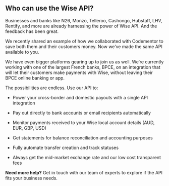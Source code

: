 ## Who can use the Wise API?  
Businesses and banks like N26, Monzo, Telleroo, Cashongo, Hubstaff, LHV, Rentify, and more are already harnessing the power of Wise API. And the feedback has been great.

We recently shared an example of how we collaborated with Codementor to save both them and their customers money. Now we’ve made the same API available to you.

We have even bigger platforms gearing up to join us as well. We’re currently working with one of the largest French banks, BPCE, on an integration that will let their customers make payments with Wise, without leaving their BPCE online banking or app.

The possibilities are endless. Use our API to:

  * Power your cross-border and domestic payouts with a single API integration

  * Pay out directly to bank accounts or email recipients automatically 

  * Monitor payments received to your Wise local account details (AUD, EUR, GBP, USD)

  * Get statements for balance reconciliation and accounting purposes

  * Fully automate transfer creation and track statuses

  * Always get the mid-market exchange rate and our low cost transparent fees




 **Need more help?** Get in touch with our team of experts to explore if the API fits your business needs.